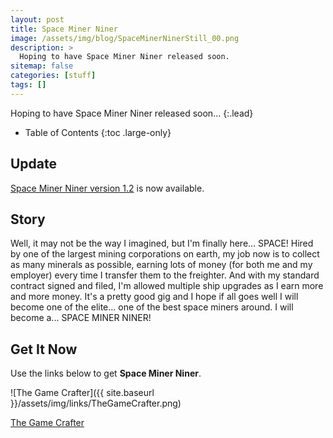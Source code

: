 ```yaml
---
layout: post
title: Space Miner Niner
image: /assets/img/blog/SpaceMinerNinerStill_00.png
description: >
  Hoping to have Space Miner Niner released soon.
sitemap: false
categories: [stuff]
tags: []
---
```


Hoping to have Space Miner Niner released soon...
{:.lead}

- Table of Contents
{:toc .large-only}

## Update

[Space Miner Niner version 1.2](https://www.thegamecrafter.com/games/into-the-dragons-den-red-1) is now available.



## Story

Well, it may not be the way I imagined, but I'm finally here... SPACE!
Hired by one of the largest mining corporations on earth, my job now is to collect as many minerals as possible, earning lots of money (for both me and my employer) every time I transfer them to the freighter.  And with my standard contract signed and filed, I'm allowed multiple ship upgrades as I earn more and more money.  It's a pretty good gig and I hope if all goes well I will become one of the elite... one of the best space miners around.  I will become a...
SPACE MINER NINER!

## Get It Now

Use the links below to get **Space Miner Niner**.

![The Game Crafter]({{ site.baseurl }}/assets/img/links/TheGameCrafter.png)

[The Game Crafter](https://www.thegamecrafter.com/games/into-the-dragons-den-red-1)
 